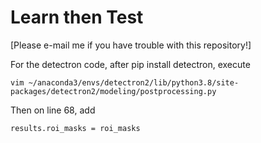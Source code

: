 # Learn then Test
[Please e-mail me if you have trouble with this repository!]

For the detectron code, after pip install detectron, execute
```
vim ~/anaconda3/envs/detectron2/lib/python3.8/site-packages/detectron2/modeling/postprocessing.py
```

Then on line 68, add
```
results.roi_masks = roi_masks
```
